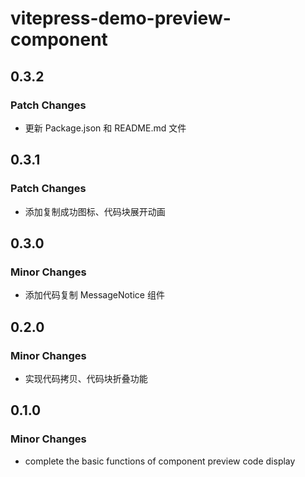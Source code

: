# vitepress-demo-preview-component

## 0.3.2

### Patch Changes

- 更新 Package.json 和 README.md 文件

## 0.3.1

### Patch Changes

- 添加复制成功图标、代码块展开动画

## 0.3.0

### Minor Changes

- 添加代码复制 MessageNotice 组件

## 0.2.0

### Minor Changes

- 实现代码拷贝、代码块折叠功能

## 0.1.0

### Minor Changes

- complete the basic functions of component preview code display
